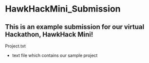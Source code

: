 # HawkHackMini_Submission
This is an example submission for our virtual Hackathon, HawkHack Mini!
------------------------------------------------------------------------------
Project.txt
 - text file which contains our sample project
